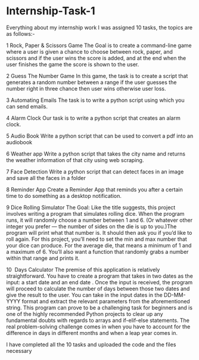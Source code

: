 # Internship-Task-1
Everything about my internship work
I was assigned 10 tasks, the topics are as follows:-

1	Rock, Paper & Scissors Game	The Goal is to create a command-line game where a user is given a chance to choose between rock, paper, 
and scissors and if the user wins the score is added, and at the end when the user finishes the game the score is shown to the user.

2	Guess The Number Game	In this game, the task is to create a script that generates a random number between a range 
if the user guesses the number right in three chance then user wins otherwise user loss.

3	Automating Emails	The task is to write a python script using which you can send emails.

4	Alarm Clock	Our task is to write a python script that creates an alarm clock.

5	Audio Book	Write a python script that can be used to convert a pdf into an audiobook

6	Weather app	Write a python script that takes the city name and returns the weather information of that city using web scraping.

7	Face Detection	Write a python script that can detect faces in an image and save all the faces in a folder

8	Reminder App	Create a Reminder App that reminds you after a certain time to do something as a desktop notification.

9	Dice Rolling Simulator	The Goal: Like the title suggests, this project involves writing a program that simulates rolling dice.
When the program runs, it will randomly choose a number between 1 and 6. (Or whatever other integer you prefer — the number of sides on the die is up to you.)The program will 
print what that number is. It should then ask you if you’d like to roll again. For this project, you’ll need to set the min and max number that your dice can produce. 
For the average die, that means a minimum of 1 and a maximum of 6. You’ll also want a function that randomly grabs a number within that range and prints it.

10	 Days Calculator	The premise of this application is relatively straightforward. You have to create a program that takes in two dates as the input: a start date and an end date
. Once the input is received, the program will proceed to calculate the number of days between those two dates and give the result to the user. You can take in the input dates
in the DD-MM-YYYY format and extract the relevant parameters from the aforementioned string. This program can prove to be a challenging task for beginners and is one of the 
highly recommended Python projects to clear up any fundamental doubts with regards to arrays and if-elif-else statements. The real problem-solving challenge comes in when you
have to account for the difference in days in different months and when a leap year comes in.

I have completed all the 10 tasks and uploaded the code and the files necessary
